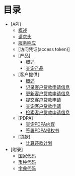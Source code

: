 # 目录

* [API]
  * [概述](api/overview.md)
  * [请求头](api/header.md)
  * [服务响应](api/response.md)
  * [访问凭证(access token)]
  * [产品]
    * [概述](api/product/overview.md)
    * [查询产品](api/product/retrieve_product.md)
  * [客户提供]
    * [概述](api/customer_offer/overview.md)
    * [记录客户贷款申请信息](api/customer_offer/initiate_loan_customer_offer.md)
    * [更新客户贷款申请信息](api/customer_offer/update_loan_customer_offer.md)
    * [提交客户贷款申请](api/customer_offer/submit_loan_customer_offer.md)
    * [查询客户贷款申请](api/customer_offer/list_loan_customer_offer.md)
    * [检索客户贷款申请信息](api/customer_offer/retrieve_loan_customer_offer.md)
  * [PDPA]
    * [查询PDPA内容](api/pdpa/retrieve_pdpa.md)
    * [签署PDPA授权书](api/pdpa/sign_pdpa.md)
  * [贷款]
    * [计算还款计划](api/loan/calculate_schedule.md)
* [附录]
	* [国家代码](api/appendices/country_code.md)
	* [币种代码](api/appendices/currency_code.md)
	* [字典代码](api/appendices/dictionary_code.md)

